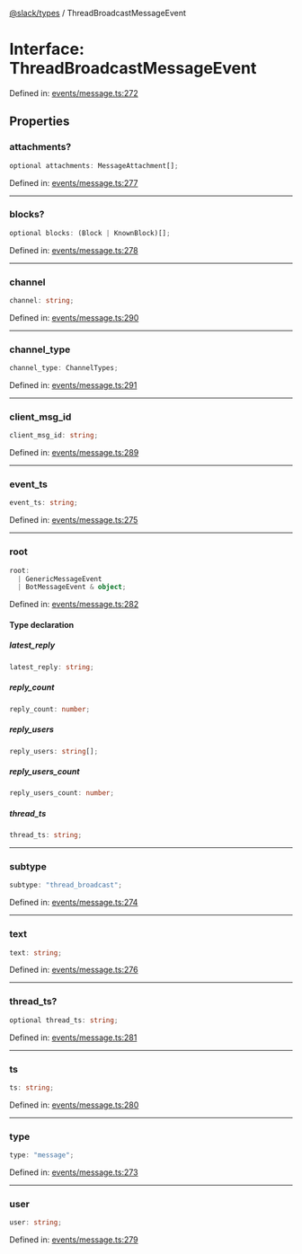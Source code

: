 [@slack/types](../index.md) / ThreadBroadcastMessageEvent

# Interface: ThreadBroadcastMessageEvent

Defined in: [events/message.ts:272](https://github.com/slackapi/node-slack-sdk/blob/main/packages/types/src/events/message.ts#L272)

## Properties

### attachments?

```ts
optional attachments: MessageAttachment[];
```

Defined in: [events/message.ts:277](https://github.com/slackapi/node-slack-sdk/blob/main/packages/types/src/events/message.ts#L277)

***

### blocks?

```ts
optional blocks: (Block | KnownBlock)[];
```

Defined in: [events/message.ts:278](https://github.com/slackapi/node-slack-sdk/blob/main/packages/types/src/events/message.ts#L278)

***

### channel

```ts
channel: string;
```

Defined in: [events/message.ts:290](https://github.com/slackapi/node-slack-sdk/blob/main/packages/types/src/events/message.ts#L290)

***

### channel\_type

```ts
channel_type: ChannelTypes;
```

Defined in: [events/message.ts:291](https://github.com/slackapi/node-slack-sdk/blob/main/packages/types/src/events/message.ts#L291)

***

### client\_msg\_id

```ts
client_msg_id: string;
```

Defined in: [events/message.ts:289](https://github.com/slackapi/node-slack-sdk/blob/main/packages/types/src/events/message.ts#L289)

***

### event\_ts

```ts
event_ts: string;
```

Defined in: [events/message.ts:275](https://github.com/slackapi/node-slack-sdk/blob/main/packages/types/src/events/message.ts#L275)

***

### root

```ts
root: 
  | GenericMessageEvent
  | BotMessageEvent & object;
```

Defined in: [events/message.ts:282](https://github.com/slackapi/node-slack-sdk/blob/main/packages/types/src/events/message.ts#L282)

#### Type declaration

##### latest\_reply

```ts
latest_reply: string;
```

##### reply\_count

```ts
reply_count: number;
```

##### reply\_users

```ts
reply_users: string[];
```

##### reply\_users\_count

```ts
reply_users_count: number;
```

##### thread\_ts

```ts
thread_ts: string;
```

***

### subtype

```ts
subtype: "thread_broadcast";
```

Defined in: [events/message.ts:274](https://github.com/slackapi/node-slack-sdk/blob/main/packages/types/src/events/message.ts#L274)

***

### text

```ts
text: string;
```

Defined in: [events/message.ts:276](https://github.com/slackapi/node-slack-sdk/blob/main/packages/types/src/events/message.ts#L276)

***

### thread\_ts?

```ts
optional thread_ts: string;
```

Defined in: [events/message.ts:281](https://github.com/slackapi/node-slack-sdk/blob/main/packages/types/src/events/message.ts#L281)

***

### ts

```ts
ts: string;
```

Defined in: [events/message.ts:280](https://github.com/slackapi/node-slack-sdk/blob/main/packages/types/src/events/message.ts#L280)

***

### type

```ts
type: "message";
```

Defined in: [events/message.ts:273](https://github.com/slackapi/node-slack-sdk/blob/main/packages/types/src/events/message.ts#L273)

***

### user

```ts
user: string;
```

Defined in: [events/message.ts:279](https://github.com/slackapi/node-slack-sdk/blob/main/packages/types/src/events/message.ts#L279)
